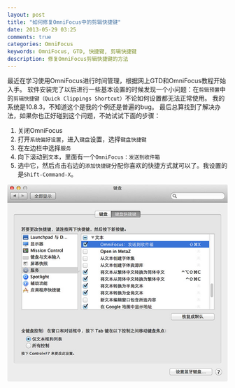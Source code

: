 ```yaml
---
layout: post
title: "如何修复OmniFocus中的剪辑快捷键"
date: 2013-05-29 03:25
comments: true
categories: OmniFocus
keywords: OmniFocus, GTD, 快捷键, 剪辑快捷键
description: 修复OmniFocus剪辑快捷键的方法
---
```

最近在学习使用OmniFocus进行时间管理，根据网上GTD和OmniFocus教程开始入手。
软件安装完了以后进行一些基本设置的时候发现一个小问题：在`剪辑预置`中的`剪辑快捷键（Quick Clippings Shortcut）`不论如何设置都无法正常使用。
我的系统是10.8.3，不知道这个是我的个例还是普遍的bug。
最后总算找到了解决办法，如果你也正好碰到这个问题，不妨试试下面的步骤：

1. 关闭OmniFocus
2. 打开`系统偏好设置`，进入`键盘`设置，选择`键盘快捷键`
3. 在左边栏中选择`服务`
4. 向下滚动到`文本`，里面有一个`OmniFocus：发送到收件箱`
5. 选中它，然后点击右边的`添加快捷键`分配你喜欢的快捷方式就可以了。我设置的是`Shift-Command-X`。

![截图](/images/quick-clippings-shortcut.jpg)